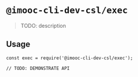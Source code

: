 # `@imooc-cli-dev-csl/exec`

> TODO: description

## Usage

```
const exec = require('@imooc-cli-dev-csl/exec');

// TODO: DEMONSTRATE API
```
